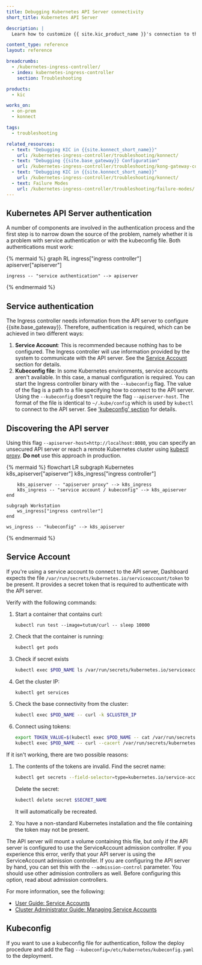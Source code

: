 ```yaml
---
title: Debugging Kubernetes API Server connectivity
short_title: Kubernetes API Server

description: |
  Learn how to customize {{ site.kic_product_name }}'s connection to the Kubernetes API Server.

content_type: reference
layout: reference

breadcrumbs:
  - /kubernetes-ingress-controller/
  - index: kubernetes-ingress-controller
    section: Troubleshooting

products:
  - kic

works_on:
  - on-prem
  - konnect

tags:
  - troubleshooting

related_resources:
  - text: "Debugging KIC in {{site.konnect_short_name}}"
    url: /kubernetes-ingress-controller/troubleshooting/konnect/
  - text: "Debugging {{site.base_gateway}} Configuration"
    url: /kubernetes-ingress-controller/troubleshooting/kong-gateway-configuration/
  - text: "Debugging KIC in {{site.konnect_short_name}}"
    url: /kubernetes-ingress-controller/troubleshooting/konnect/
  - text: Failure Modes
    url: /kubernetes-ingress-controller/troubleshooting/failure-modes/
---
```


## Kubernetes API Server authentication

A number of components are involved in the authentication process and the first step is to narrow down the source of the problem, namely whether it is a problem with service authentication or with the kubeconfig file.  Both authentications must work:

{% mermaid %}
graph RL
    ingress["ingress controller"]
    apiserver["apiserver"]

    ingress -- "service authentication" --> apiserver
{% endmermaid %}

## Service authentication

The Ingress controller needs information from the API server to configure {{site.base_gateway}}. Therefore, authentication is required, which can be achieved in two different ways:

1. **Service Account**: This is recommended because nothing has to be configured.  The Ingress controller will use information provided by the system to communicate with the API server. See the [Service Account](#service-account) section for details.
1. **Kubeconfig file**: In some Kubernetes environments, service accounts aren't available. In this case, a manual configuration is required.  You can start the Ingress controller binary with the `--kubeconfig` flag.  The value of the flag is a path to a file specifying how to connect to the API server. Using the `--kubeconfig` doesn't require the flag `--apiserver-host`.  The format of the file is identical to `~/.kube/config` which is used by `kubectl` to connect to the API server.  See ['kubeconfig' section](#kubeconfig) for details.

## Discovering the API server

Using this flag `--apiserver-host=http://localhost:8080`, you can specify an unsecured API server or reach a remote Kubernetes cluster using [kubectl proxy](https://kubernetes.io/docs/tasks/administer-cluster/access-cluster-api/#using-kubectl-proxy). **Do not** use this approach in production.

{% mermaid %}
flowchart LR
    subgraph Kubernetes
        k8s_apiserver["apiserver"]
        k8s_ingress["ingress controller"]

        k8s_apiserver -- "apiserver proxy" --> k8s_ingress
        k8s_ingress -- "service account / kubeconfig" --> k8s_apiserver
    end

    subgraph Workstation
        ws_ingress["ingress controller"]
    end

    ws_ingress -- "kubeconfig" --> k8s_apiserver
{% endmermaid %}

## Service Account

If you're using a service account to connect to the API server, Dashboard expects the file `/var/run/secrets/kubernetes.io/serviceaccount/token` to be present. It provides a secret token that is required to authenticate with the API server.

Verify with the following commands:

1. Start a container that contains curl:
   ```
   kubectl run test --image=tutum/curl -- sleep 10000
   ```
1. Check that the container is running:
   ```sh
   kubectl get pods
   ```
1. Check if secret exists
   ```sh
   kubectl exec $POD_NAME ls /var/run/secrets/kubernetes.io/serviceaccount/
   ```
1. Get the cluster IP:
   ```sh
   kubectl get services
   ```
1. Check the base connectivity from the cluster:
   ```sh
   kubectl exec $POD_NAME -- curl -k $CLUSTER_IP
   ```
1. Connect using tokens:
   ```sh
   export TOKEN_VALUE=$(kubectl exec $POD_NAME -- cat /var/run/secrets/kubernetes.io/serviceaccount/token)
   kubectl exec $POD_NAME -- curl --cacert /var/run/secrets/kubernetes.io/serviceaccount/ca.crt -H  "Authorization: Bearer $TOKEN_VALUE" $CLUSTER_IP
   ```

If it isn't working, there are two possible reasons:

1. The contents of the tokens are invalid.
    Find the secret name:

    ```bash
    kubectl get secrets --field-selector=type=kubernetes.io/service-account-token
    ```

    Delete the secret:

    ```bash
    kubectl delete secret $SECRET_NAME
    ```

    It will automatically be recreated.

1. You have a non-standard Kubernetes installation and the file containing the token may not be present.

The API server will mount a volume containing this file, but only if the API server is configured to use the ServiceAccount admission controller. If you experience this error, verify that your API server is using the ServiceAccount admission controller. If you are configuring the API server by hand, you can set this with the `--admission-control` parameter. You should use other admission controllers as well. Before configuring this option, read about admission controllers.

For more information, see the following:

- [User Guide: Service Accounts](https://kubernetes.io/docs/tasks/configure-pod-container/configure-service-account/)
- [Cluster Administrator Guide: Managing Service Accounts](https://kubernetes.io/docs/reference/access-authn-authz/service-accounts-admin/)

## Kubeconfig

If you want to use a kubeconfig file for authentication, follow the deploy procedure and add the flag `--kubeconfig=/etc/kubernetes/kubeconfig.yaml` to the deployment.